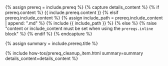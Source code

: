 {% assign prereq = include.prereq %}
{% capture details_content %}
{% if prereq.content %}
{{ include.prereq.content }}
{% elsif prereq.include_content %}
{% assign include_path = prereq.include_content | append: ".md" %}
{% include {{ include_path }} %}
{% else %}
    {% raise "content or include_content must be set when using the `prereqs.inline` block" %}
{% endif %}
{% endcapture %}

{% assign summary = include.prereq.title %}

{% include how-tos/prereq_cleanup_item.html summary=summary details_content=details_content %}